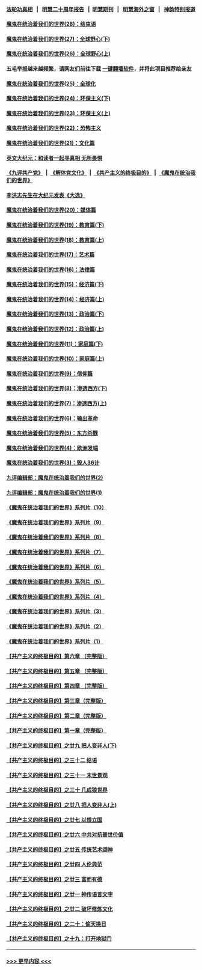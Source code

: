 #### [法轮功真相](https://github.com/gfw-breaker/truth/blob/master/README.md?t=0) &nbsp;&nbsp;|&nbsp;&nbsp; [明慧二十周年报告](https://github.com/gfw-breaker/mh-reports/blob/master/README.md?t=0) &nbsp;&nbsp;|&nbsp;&nbsp;[明慧期刊](https://github.com/gfw-breaker/mh-qikan) &nbsp;&nbsp;|&nbsp;&nbsp; [明慧海外之窗](https://github.com/gfw-breaker/mh-news/blob/master/README.md?t=0) &nbsp;&nbsp;|&nbsp;&nbsp; [神韵特别报道](https://github.com/gfw-breaker/mh-news/blob/master/shenyun.md?t=0)
#### [魔鬼在统治着我们的世界(28)：结束语](../pages/nsc422/n10936246.md?t=06261652) 
#### [魔鬼在统治着我们的世界(27)：全球野心(下)](../pages/nsc422/n10928319.md?t=06261652) 
#### [魔鬼在统治着我们的世界(26)：全球野心(上)](../pages/nsc422/n10900318.md?t=06261652) 
#### 五毛举报越来越频繁，请网友们前往下载 [一键翻墙软件](https://github.com/gfw-breaker/ssr-accounts)，并将此项目推荐给亲友
#### [魔鬼在统治着我们的世界(25)：全球化](../pages/nsc422/n10788205.md?t=06261652) 
#### [魔鬼在统治着我们的世界(24)：环保主义(下)](../pages/nsc422/n10695307.md?t=06261652) 
#### [魔鬼在统治着我们的世界(23)：环保主义(上)](../pages/nsc422/n10688613.md?t=06261652) 
#### [魔鬼在统治着我们的世界(22)：恐怖主义](../pages/nsc422/n10614727.md?t=06261652) 
#### [魔鬼在统治着我们的世界(21)：文化篇](../pages/nsc422/n10597706.md?t=06261652) 
#### [英文大纪元：和读者一起寻真相 无所畏惧](../pages/nsc422/n12542027.md?t=06261652) 
#### [《九评共产党》](https://github.com/begood0513/9ping.md/blob/master/README.md) &nbsp;|&nbsp; [《解体党文化》](../../../../jtdwh.md/blob/master/README.md)  &nbsp;|&nbsp; [《共产主义的终极目的》](../../../../gczydzjmd.md/blob/master/README.md) &nbsp;|&nbsp; [《魔鬼在统治我们的世界》](../../../../mgztzwmdsj.md/blob/master/README.md) 
#### [李洪志先生在大纪元发表《大选》](../pages/nsc422/n12534746.md?t=06261652) 
#### [魔鬼在统治着我们的世界(20)：媒体篇](../pages/nsc422/n10586579.md?t=06261652) 
#### [魔鬼在统治着我们的世界(19)：教育篇(下)](../pages/nsc422/n10564808.md?t=06261652) 
#### [魔鬼在统治着我们的世界(18)：教育篇(上)](../pages/nsc422/n10526970.md?t=06261652) 
#### [魔鬼在统治着我们的世界(17)：艺术篇](../pages/nsc422/n10499093.md?t=06261652) 
#### [魔鬼在统治着我们的世界(16)：法律篇](../pages/nsc422/n10485969.md?t=06261652) 
#### [魔鬼在统治着我们的世界(15)：经济篇(下)](../pages/nsc422/n10469975.md?t=06261652) 
#### [魔鬼在统治着我们的世界(14)：经济篇(上)](../pages/nsc422/n10457370.md?t=06261652) 
#### [魔鬼在统治着我们的世界(13)：政治篇(下)](../pages/nsc422/n10448270.md?t=06261652) 
#### [魔鬼在统治着我们的世界(12)：政治篇(上)](../pages/nsc422/n10444576.md?t=06261652) 
#### [魔鬼在统治着我们的世界(11)：家庭篇(下)](../pages/nsc422/n10440961.md?t=06261652) 
#### [魔鬼在统治着我们的世界(10)：家庭篇(上)](../pages/nsc422/n10435448.md?t=06261652) 
#### [魔鬼在统治着我们的世界(9)：信仰篇](../pages/nsc422/n10432159.md?t=06261652) 
#### [魔鬼在统治着我们的世界(8)：渗透西方(下)](../pages/nsc422/n10429603.md?t=06261652) 
#### [魔鬼在统治着我们的世界(7)：渗透西方(上)](../pages/nsc422/n10426013.md?t=06261652) 
#### [魔鬼在统治着我们的世界(6)：输出革命](../pages/nsc422/n10421536.md?t=06261652) 
#### [魔鬼在统治着我们的世界(5)：东方杀戮](../pages/nsc422/n10417707.md?t=06261652) 
#### [魔鬼在统治着我们的世界(4)：欧洲发端](../pages/nsc422/n10414890.md?t=06261652) 
#### [魔鬼在统治着我们的世界(3)：毁人36计](../pages/nsc422/n10411583.md?t=06261652) 
#### [九评编辑部：魔鬼在统治着我们的世界(2)](../pages/nsc422/n10410036.md?t=06261652) 
#### [九评编辑部：魔鬼在统治着我们的世界(1)](../pages/nsc422/n10406825.md?t=06261652) 
#### [《魔鬼在统治着我们的世界》系列片（10）](../pages/nsc422/n12292670.md?t=06261652) 
#### [《魔鬼在统治着我们的世界》系列片（9）](../pages/nsc422/n12290859.md?t=06261652) 
#### [《魔鬼在统治着我们的世界》系列片（8）](../pages/nsc422/n12287445.md?t=06261652) 
#### [《魔鬼在统治着我们的世界》系列片（7）](../pages/nsc422/n12283425.md?t=06261652) 
#### [《魔鬼在统治着我们的世界》系列片（6）](../pages/nsc422/n12282314.md?t=06261652) 
#### [《魔鬼在统治着我们的世界》系列片（5）](../pages/nsc422/n12281419.md?t=06261652) 
#### [《魔鬼在统治着我们的世界》系列片（4）](../pages/nsc422/n12274024.md?t=06261652) 
#### [《魔鬼在统治着我们的世界》系列片（3）](../pages/nsc422/n12271322.md?t=06261652) 
#### [《魔鬼在统治着我们的世界》系列片（2）](../pages/nsc422/n12269049.md?t=06261652) 
#### [《魔鬼在统治着我们的世界》系列片（1）](../pages/nsc422/n12267575.md?t=06261652) 
#### [【共产主义的终极目的】第六章 （完整版）](../pages/nsc422/n11428913.md?t=06261652) 
#### [【共产主义的终极目的】第五章 （完整版）](../pages/nsc422/n11428912.md?t=06261652) 
#### [【共产主义的终极目的】第四章 （完整版）](../pages/nsc422/n11428907.md?t=06261652) 
#### [【共产主义的终极目的】第三章（完整版）](../pages/nsc422/n11428848.md?t=06261652) 
#### [【共产主义的终极目的】第二章（完整版）](../pages/nsc422/n11428831.md?t=06261652) 
#### [【共产主义的终极目的】第一章（完整版）](../pages/nsc422/n11417651.md?t=06261652) 
#### [【共产主义的终极目的】之廿九 把人变非人(下)](../pages/nsc422/n11344140.md?t=06261652) 
#### [【共产主义的终极目的】之三十二 结语](../pages/nsc422/n11360535.md?t=06261652) 
#### [【共产主义的终极目的】之三十一 末世景观](../pages/nsc422/n11351129.md?t=06261652) 
#### [【共产主义的终极目的】之三十 几成狼世界](../pages/nsc422/n11348280.md?t=06261652) 
#### [【共产主义的终极目的】之廿八 把人变非人(上)](../pages/nsc422/n11340492.md?t=06261652) 
#### [【共产主义的终极目的】之廿七 以恨立国](../pages/nsc422/n11336944.md?t=06261652) 
#### [【共产主义的终极目的】之廿六 中共对抗普世价值](../pages/nsc422/n11324785.md?t=06261652) 
#### [【共产主义的终极目的】之廿五 传统艺术颂神](../pages/nsc422/n11296396.md?t=06261652) 
#### [【共产主义的终极目的】之廿四 人伦典范](../pages/nsc422/n11296397.md?t=06261652) 
#### [【共产主义的终极目的】之廿三 富而有德](../pages/nsc422/n11283598.md?t=06261652) 
#### [【共产主义的终极目的】之廿一 神传语言文字](../pages/nsc422/n11263265.md?t=06261652) 
#### [【共产主义的终极目的】之廿二 破坏修炼文化](../pages/nsc422/n11245728.md?t=06261652) 
#### [【共产主义的终极目的】之二十：偷天换日](../pages/nsc422/n11238846.md?t=06261652) 
#### [【共产主义的终极目的】之十九：打开地狱门](../pages/nsc422/n11206376.md?t=06261652) 

----
#### [ >>> 更早内容 <<< ](../indexes/nsc422-earlier.md)
